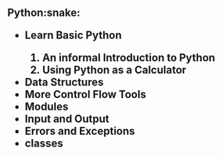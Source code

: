 <h2>Python:snake:</p>
<ul>
    <li>Learn Basic Python</li>
    <ol>
        <li>An informal Introduction to Python</li>
        <li>
            Using Python as a Calculator
        </li>
    </ol>
    <li>Data Structures</li>
    <li>More Control Flow Tools</li>
    <li>Modules</li>
    <li>Input and Output</li>
    <li>Errors and Exceptions</li>
    <li>classes</li>
</ul>
<br>

